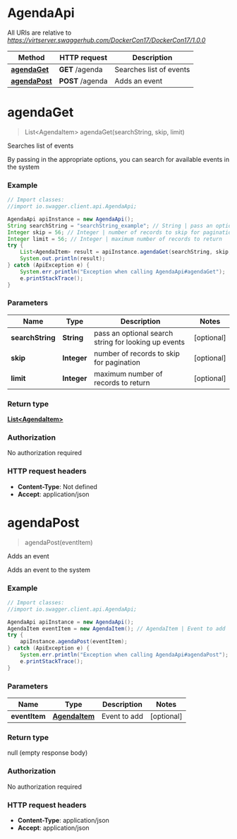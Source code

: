 # AgendaApi

All URIs are relative to *https://virtserver.swaggerhub.com/DockerCon17/DockerCon17/1.0.0*

Method | HTTP request | Description
------------- | ------------- | -------------
[**agendaGet**](AgendaApi.md#agendaGet) | **GET** /agenda | Searches list of events
[**agendaPost**](AgendaApi.md#agendaPost) | **POST** /agenda | Adds an event


<a name="agendaGet"></a>
# **agendaGet**
> List&lt;AgendaItem&gt; agendaGet(searchString, skip, limit)

Searches list of events

By passing in the appropriate options, you can search for available events in the system 

### Example
```java
// Import classes:
//import io.swagger.client.api.AgendaApi;

AgendaApi apiInstance = new AgendaApi();
String searchString = "searchString_example"; // String | pass an optional search string for looking up events
Integer skip = 56; // Integer | number of records to skip for pagination
Integer limit = 56; // Integer | maximum number of records to return
try {
    List<AgendaItem> result = apiInstance.agendaGet(searchString, skip, limit);
    System.out.println(result);
} catch (ApiException e) {
    System.err.println("Exception when calling AgendaApi#agendaGet");
    e.printStackTrace();
}
```

### Parameters

Name | Type | Description  | Notes
------------- | ------------- | ------------- | -------------
 **searchString** | **String**| pass an optional search string for looking up events | [optional]
 **skip** | **Integer**| number of records to skip for pagination | [optional]
 **limit** | **Integer**| maximum number of records to return | [optional]

### Return type

[**List&lt;AgendaItem&gt;**](AgendaItem.md)

### Authorization

No authorization required

### HTTP request headers

 - **Content-Type**: Not defined
 - **Accept**: application/json

<a name="agendaPost"></a>
# **agendaPost**
> agendaPost(eventItem)

Adds an event

Adds an event to the system

### Example
```java
// Import classes:
//import io.swagger.client.api.AgendaApi;

AgendaApi apiInstance = new AgendaApi();
AgendaItem eventItem = new AgendaItem(); // AgendaItem | Event to add
try {
    apiInstance.agendaPost(eventItem);
} catch (ApiException e) {
    System.err.println("Exception when calling AgendaApi#agendaPost");
    e.printStackTrace();
}
```

### Parameters

Name | Type | Description  | Notes
------------- | ------------- | ------------- | -------------
 **eventItem** | [**AgendaItem**](AgendaItem.md)| Event to add | [optional]

### Return type

null (empty response body)

### Authorization

No authorization required

### HTTP request headers

 - **Content-Type**: application/json
 - **Accept**: application/json

